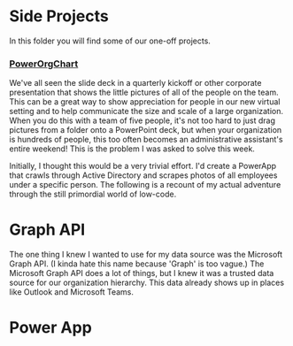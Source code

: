 # Side Projects

In this folder you will find some of our one-off projects.

### [**PowerOrgChart**](./org-charg)

We've all seen the slide deck in a quarterly kickoff or other corporate presentation that shows the little pictures of all of the people on the team. This can be a great way to show appreciation for people in our new virtual setting and to help communicate the size and scale of a large organization. When you do this with a team of five people, it's not too hard to just drag pictures from a folder onto a PowerPoint deck, but when your organization is hundreds of people, this too often becomes an administrative assistant's entire weekend! This is the problem I was asked to solve this week.

Initially, I thought this would be a very trivial effort. I'd create a PowerApp that crawls through Active Directory and scrapes photos of all employees under a specific person. The following is a recount of my actual adventure through the still primordial world of low-code.

# Graph API
The one thing I knew I wanted to use for my data source was the Microsoft Graph API. (I kinda hate this name because 'Graph' is too vague.) The Microsoft Graph API does a lot of things, but I knew it was a trusted data source for our organization hierarchy. This data already shows up in places like Outlook and Microsoft Teams.

# Power App
